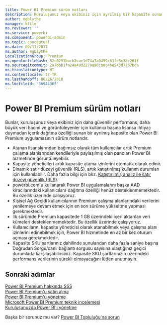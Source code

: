 ```yaml
---
title: Power BI Premium sürüm notları
description: Kuruluşunuz veya ekibiniz için ayrılmış bir kapasite sunan Power BI Premium uygulamasının sürüm notlarını okuyun.
author: mgblythe
manager: kfile
ms.reviewer: ''
ms.service: powerbi
ms.component: powerbi-admin
ms.topic: conceptual
ms.date: 09/11/2017
ms.author: mgblythe
LocalizationGroup: Premium
ms.openlocfilehash: 52c6293bacb2cae1d74a7a0459c61fe3c3bc201f
ms.sourcegitcommit: 2a7bbb1fa24a49d2278a90cb0c4be543d7267bda
ms.translationtype: HT
ms.contentlocale: tr-TR
ms.lasthandoff: 06/26/2018
ms.locfileid: "36944365"
---
```

# <a name="power-bi-premium-release-notes"></a>Power BI Premium sürüm notları
Bunlar, kuruluşunuz veya ekibiniz için daha güvenilir performans, daha büyük veri hacmi ve görüntüleyenler için kullanıcı başına lisansa ihtiyaç duymadan içerik dağıtma özelliği sunan bir ayrılmış kapasite olan Power BI Premium uygulamasının sürüm notlarıdır.

* Atanan lisanslarından bağımsız olarak tüm kullanıcılar artık Premium çalışma alanlarından kendileriyle paylaşılmış olan panoları Power BI hizmetinde görüntüleyebilir.
* Kapasite yöneticileri artık kapasite atama izinlerini otomatik olarak edinir.
* Dinamik satır düzeyi güvenlik (RLS), artık katıştırılmış kullanım durumları için kullanılabilir. Daha fazla bilgi için bkz. [Katıştırılmış analiz ile satır düzeyi güvenlik (RLS)](developer/embedded-row-level-security.md).
* powerbi.com'u kullanarak Power BI uygulamalarını başka AAD kiracılarındaki kullanıcılara dağıtma özelliği henüz desteklenmemektedir. Bu özellik üzerinde çalışıyoruz.
* Kişisel Ağ Geçidi kullanıcılarının Premium çalışma alanlarındaki verilerini yenilemeye devam etmek için en son sürüme yükseltme yapması gerekmektedir.
* İlk sürümde Premium kapasitede 1 GB üzerindeki içeri aktarılan veri kümeleri desteklenmemektedir. Bu özellik üzerinde çalışıyoruz.
* Kullanıcıların, kapasite yöneticisi olarak atanabilmek veya çalışma alanı izinlerini edinebilmek için, Power BI hizmetinde en az bir kez oturum açması gerekmektedir.
* Kapasite SKU şartlarınız dahilinde sunulandan daha fazla saniye başına Doğrudan Sorgu/canlı bağlantı sorgusu sayısına ulaştığınız geçici durumlarla karşılaşabilirsiniz. Kapasite SKU şartlarınızın üzerindeki performans verilerinin sürekli olmayacağını lütfen unutmayın.

## <a name="next-steps"></a>Sonraki adımlar
[Power BI Premium hakkında SSS](service-premium-faq.md)  
[Power BI Premium'u satın alma](service-admin-premium-purchase.md)  
[Power BI Premium'u yönetme](service-admin-premium-manage.md)  
[Microsoft Power BI Premium teknik incelemesi](https://aka.ms/pbipremiumwhitepaper)  
[Kuruluşunuzda Power BI'ı yönetme](service-admin-administering-power-bi-in-your-organization.md)  

Başka bir sorunuz mu var? [Power BI Topluluğu'na sorun](https://community.powerbi.com/)

